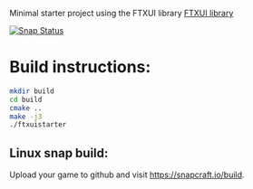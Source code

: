 Minimal starter project using the FTXUI library
[FTXUI library](https://github.com/ArthurSonzogni/ftxui)

[![Snap Status](https://build.snapcraft.io/badge/ArthurSonzogni/ftxui-starter.svg)](https://build.snapcraft.io/user/ArthurSonzogni/ftxui-starter)

# Build instructions:
~~~bash
mkdir build
cd build
cmake ..
make -j3
./ftxuistarter
~~~

## Linux snap build:
Upload your game to github and visit https://snapcraft.io/build.
